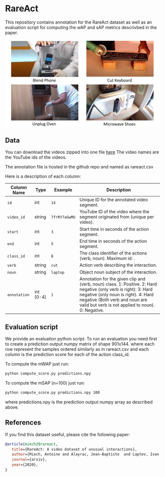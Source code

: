 # RareAct

This repository contains annotation for the RareAct dataset as well as an evaluation script for
computing the wAP and sAP metrics descrivbed in the paper.

![RareAct](rareact.png)


## Data

You can download the videos zipped into one file [here](https://www.rocq.inria.fr/cluster-willow/amiech/howto100m/howto100m_captions.zip)
The video names are the YouTube ids of the videos.

The annotation file is hosted in the github repo and named as rareact.csv

Here is a description of each column:


| Column Name           | Type                       | Example        | Description                                                                   |
| --------------------- | -------------------------- | -------------- | ----------------------------------------------------------------------------- |
| `id`                  | int                        | `14`           | Unique ID for the annotated video segment.                                    |
| `video_id`            | string                     | `7frRY7aGwMU`  | YouTube ID of the video where the segment originated from (unique per video). |
| `start`               | int                        | `3`            | Start time in seconds of the action segment.                                  |
| `end`                 | int                        | `5`            | End time in seconds of the action segment.                                    |
| `class_id`            | int                        | `8`            | The class identifier of the actions (verb, noun). Maximum id: .               |
| `verb`                | string                     | `cut`          | Action verb describing the interaction.                                       |
| `noun`                | string                     | `laptop`       | Object noun subject of the interaction.                                       |
| `annotation`          | int [0-4]                  | `1`            | Annotation for the given clip and (verb, noun) class. 1: Positive. 2: Hard negative (only verb is right): 3: Hard negative (only noun is right). 4: Hard negative (Both verb and noun are valid but verb is not applied to noun). 0: Negative.|


## Evaluation script

We provide an evaluation python script.
To run an evaluation you need first to create a prediction output numpy matrix of shape 901x144.
where each row represent the samples ordered similarly as in rareact.csv and each column is the prediction score for each of the action class_id.

To compute the mWAP just run:

```sh
python compute_score.py predictions.npy 
```

To compute the mSAP (n=100) just run:


```sh
python compute_score.py predictions.npy 100 
```

where predictions.npy is the prediction output numpy array as described above.

## References

If you find this dataset useful, please cite the following paper:

```bibtex
@article{miech20rareact,
   title={RareAct: A video dataset of unusual interactions},
   author={Miech, Antoine and Alayrac, Jean-Baptiste  and Laptev, Ivan and Sivic, Josef and Zisserman, Andrew},
   journal={arxiv},
   year={2020},
}
```
